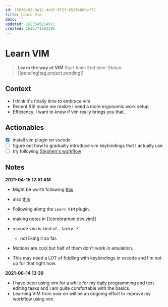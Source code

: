 ```yaml
---
id: 156f6c92-0a12-4cbf-972f-452f4889ef72
title: Learn Vim
desc: ''
updated: 1623645814911
created: 1616771503396
---
```


# Learn VIM

> **Learn the way of VIM**
> Start time: 
> End time: 
> Status: [[pending|tag.project.pending]]

## Context

- I think it's finally time to embrace vim
- Recent RSI made me realize I need a more ergonomic work setup
- Efficiency. I want to know if vim really brings you that.

## Actionables

- [x] install vim plugin on vscode
- [ ] figure out how to gradually introduce vim keybindings that I actually use
- [ ] try following [Stephen's workflow](https://discord.com/channels/717965437182410783/717965437182410786/798338552761024552)

## Notes

**2021-04-15 12:51 AM**
- Might be worth following [this](https://danielmiessler.com/study/vim/)
- also [this](https://github.com/mhinz/vim-galore)

- Following along the `Learn VIM` plugin.
- making notes in [[cerebrarium.dev.vim]]
- vscode vim is kind of... tacky...?
    - not liking it so far.
- Motions are cool but half of them don't work in emulation.
- This may need a LOT of fiddling with keybindings in vscode and I'm not up for that right now.

**2021-06-14 13:39**
- I have been using vim for a while for my daily programming and text editing tasks and I am quite comfortable with the basics.
- Learning VIM from now on will be an ongoing effort to improve my workflow using vim.
